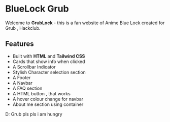 # BlueLock Grub
Welcome to **GrubLock** - this is a fan website of Anime Blue Lock created for Grub , Hackclub. 

## Features

- Built with **HTML** and **Tailwind CSS** 
- Cards that show info when clicked
- A Scrollbar Indicator 
- Stylish Character selection section
- A Footer
- A Navbar
- A FAQ section
- A HTML button , that works
- A hover colour change for navbar
- About me section using container


D: Grub pls pls i am hungry 
